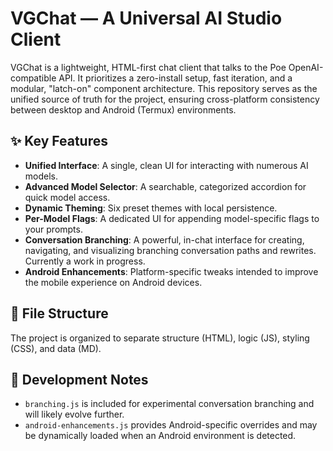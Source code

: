 # VGChat — A Universal AI Studio Client

VGChat is a lightweight, HTML-first chat client that talks to the Poe OpenAI-compatible API. It prioritizes a zero-install setup, fast iteration, and a modular, "latch-on" component architecture. This repository serves as the unified source of truth for the project, ensuring cross-platform consistency between desktop and Android (Termux) environments.

## ✨ Key Features

* **Unified Interface**: A single, clean UI for interacting with numerous AI models.
* **Advanced Model Selector**: A searchable, categorized accordion for quick model access.
* **Dynamic Theming**: Six preset themes with local persistence.
* **Per-Model Flags**: A dedicated UI for appending model-specific flags to your prompts.
* **Conversation Branching**: A powerful, in-chat interface for creating, navigating, and visualizing branching conversation paths and rewrites. Currently a work in progress.
* **Android Enhancements**: Platform-specific tweaks intended to improve the mobile experience on Android devices.

## 📁 File Structure

The project is organized to separate structure (HTML), logic (JS), styling (CSS), and data (MD).

## 📝 Development Notes

* `branching.js` is included for experimental conversation branching and will likely evolve further.
* `android-enhancements.js` provides Android-specific overrides and may be dynamically loaded when an Android environment is detected.
